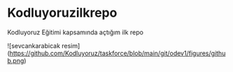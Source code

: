 # Kodluyoruzilkrepo
Kodluyoruz Eğitimi kapsamında açtığım ilk repo

![sevcankarabicak resim] (https://github.com/Kodluyoruz/taskforce/blob/main/git/odev1/figures/github.png)


